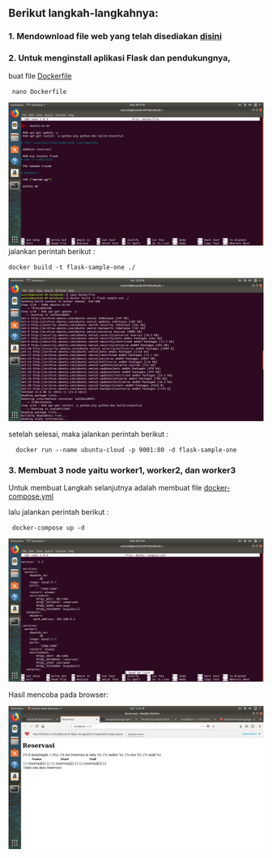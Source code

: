 ## Berikut langkah-langkahnya:
### 1. Mendownload file web yang telah disediakan [disini](https://cloud.fathoniadi.my.id/reservasi.zip)

### 2. Untuk menginstall aplikasi Flask dan pendukungnya,

buat file [Dockerfile](/Dockerfile)
     
     nano Dockerfile
![0](gambar/3.png)
jalankan perintah berikut :

    docker build -t flask-sample-one ./

![1](gambar/1.png)

setelah selesai, maka jalankan perintah berikut :

      docker run --name ubuntu-cloud -p 9001:80 -d flask-sample-one

### 3. Membuat 3 node yaitu worker1, worker2, dan worker3

Untuk membuat Langkah selanjutnya adalah membuat file [docker-compose.yml](/docker-compose.yml)

lalu jalankan perintah berikut :
     
     docker-compose up -d

![2](gambar/4.png)

Hasil mencoba pada browser:

![3](gambar/2.png)
